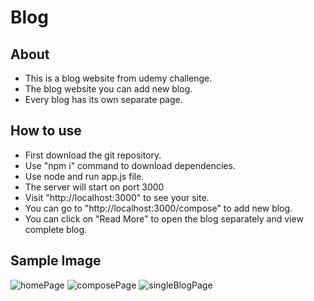 # Blog

## About
- This is a blog website from udemy challenge.
- The blog website you can add new blog.
- Every blog has its own separate page.

## How to use
- First download the git repository.
- Use "npm i" command to download dependencies.
- Use node and run app.js file.
- The server will start on port 3000
- Visit "http://localhost:3000" to see your site.
- You can go to "http://localhost:3000/compose" to add new blog.
- You can click on "Read More" to open the blog separately and view complete blog.

## Sample Image
![homePage](https://user-images.githubusercontent.com/65817327/218781168-7c26b71a-a31b-4e46-bc6d-e5845299e43f.jpg)
![composePage](https://user-images.githubusercontent.com/65817327/218781103-f0ff9da9-33c9-44f8-9bf0-f39eb7ff0cff.jpg)
![singleBlogPage](https://user-images.githubusercontent.com/65817327/218781221-ebc871d8-60b6-41d6-b653-a67fd0ef1101.jpg)
